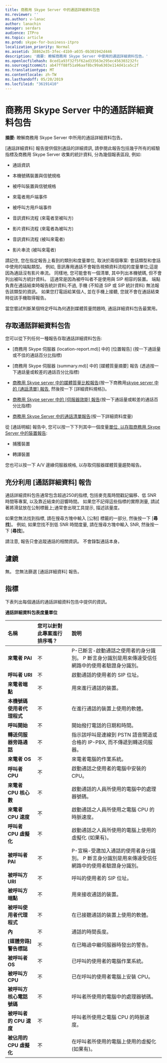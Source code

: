 ```yaml
---
title: 商務用 Skype Server 中的通話詳細資料包告
ms.reviewer: ''
ms.author: v-lanac
author: lanachin
manager: serdars
audience: ITPro
ms.topic: article
ms.prod: skype-for-business-itpro
localization_priority: Normal
ms.assetid: 38862e35-3fec-41b9-a035-0b301942d446
description: '摘要: 瞭解商務用 Skype Server 中使用的通話詳細資料包告。'
ms.openlocfilehash: 8ced1a93f32f5f62ad33563e295ec456303232fc
ms.sourcegitcommit: ab47ff88f51a96aaf8bc99a6303e114d41ca5c2f
ms.translationtype: MT
ms.contentlocale: zh-TW
ms.lasthandoff: 05/20/2019
ms.locfileid: "36191410"
---
```

# <a name="call-detail-report-in-skype-for-business-server"></a>商務用 Skype Server 中的通話詳細資料包告
 
**摘要:** 瞭解商務用 Skype Server 中所用的通話詳細資料包告。
  
[通話詳細資料] 報告提供個別通話的詳細資訊, 請參閱此報告包括幾乎所有的經驗指標及商務用 Skype Server 收集的統計資料, 分為幾個報表區段, 例如:
  
- 通話資訊 
    
- 本機號碼裝置與信號規格
    
- 被呼叫裝置與信號規格
    
- 來電者用戶端事件
    
- 被呼叫方用戶端事件
    
- 音訊資料流程 (來電者至被叫方)
    
- 影片資料流程 (來電者為被叫方)
    
- 音訊資料流程 (被叫來電者)
    
- 影片串流 (被叫來電者)
    
請記住, 您在指定報告上看到的類別和度量單位, 取決於兩個專案: 會話類型和會話中使用的端點類型。 例如, 音訊專用通話不會報告視頻資料流程的度量單位;這是因為通話沒有影片串流。 同樣地, 您可能會有一個清單, 其中列出本機號碼, 但不會列出被叫方統計資料。 這通常是因為被呼叫者不是使用與 SIP 相容的裝置。 端點負責在通話結束時報告統計資料;不過, 手機 (不知道 SIP 或 SIP 統計資料) 無法報告該類型的資訊。 如果您打電話給某個人, 並在手機上接聽, 您就不會在通話結束時從該手機取得報告。
  
當您嘗試判斷某個特定呼叫為何遇到媒體質量問題時, 通話詳細資料包告最實用。
  
## <a name="accessing-the-call-detail-report"></a>存取通話詳細資料包告

您可以從下列任何一種報告存取通話詳細資料包告:
  
- [商務用 Skype 伺服器 (location-report.md)] 中的 [位置報告] (按一下通話量或不佳的通話百分比指標)
    
- [商務用 Skype 伺服器 (summary.md)] 中的 [媒體質量摘要] 報告 (透過按一下通話量或較差的通話百分比指標)
    
- [商務用 Skype server 中的媒體質量比較報告](comparison.md)(按一下商務用[skype server 中的 [通話清單] 報告](call-list-report-0.md), 然後按一下 [詳細資料規格])。
    
- [商務用 Skype server 中的 [伺服器效能] 報告](server-performance.md)(按一下通話量或較差的通話百分比指標)
    
- [商務用 Skype Server 中的通話清單報告](call-list-report-0.md)(按一下詳細資料度量)
    
從 [通話明細] 報告中, 您可以按一下下列其中一個度量[單位, 以存取商務用 Skype Server 中的裝置報告](device-report.md):
  
- 捕獲裝置
    
- 轉譯裝置
    
您也可以按一下 A/V 邊緣伺服器規格, 以存取伺服器媒體質量趨勢報告。
  
## <a name="making-the-best-use-of-the-call-detail-report"></a>充分利用 [通話詳細資料] 報告

通話詳細資料包告通常包含超過250的指標, 包括麥克風時間戳記偏移、低 SNR 時間等專案, 以及靠近結束的迴響時間。 如果您不記得這些指標的實際測量, 請試著將滑鼠放在公制標籤上;通常會出現工具提示, 描述該量度。
  
如果您無法找到指標, 請在搜尋方塊中輸入 [公制] 標籤的一部分, 然後按一下 [**尋找**]。 例如, 如果您找不到低 SNR 時間度量, 請在搜尋方塊中輸入 SNR, 然後按一下 [**尋找**]。
  
請注意, 報告只會追蹤通話的相關資訊。 不會錄製通話本身。
  
## <a name="filters"></a>濾鏡

無。 您無法篩選 [通話詳細資料] 報告。
  
## <a name="metrics"></a>指標

下表列出每個通話的通話詳細資料包告中提供的資訊。
  
**通話詳細資料包表度量單位**

|**名稱**|**您可以針對此專案進行排序嗎？**|**說明**|
|:-----|:-----|:-----|
|**來電者 PAI** <br/> |不  <br/> |P-已斷言-啟動通話之使用者的身分識別。 P 斷言身分識別是用來傳達受信任網路中的使用者驗證身分識別。  <br/> |
|**呼叫者 URI** <br/> |不  <br/> |啟動通話的使用者的 SIP 位址。  <br/> |
|**來電者端點** <br/> |不  <br/> |用來進行通話的裝置。  <br/> |
|**本機號碼使用者代理程式** <br/> |不  <br/> |在進行通話的裝置上使用的軟體。  <br/> |
|**呼叫開始** <br/> |不  <br/> |開始撥打電話的日期和時間。  <br/> |
|**轉送伺服器旁路通話** <br/> |不  <br/> |指示該呼叫是連線到 PSTN 語音閘道或合格的 IP-PBX, 而不傳遞到轉送伺服器。  <br/> |
|**來電者 OS** <br/> |不  <br/> |來電者電腦的作業系統。  <br/> |
|**呼叫者 CPU** <br/> |不  <br/> |啟動通話之使用者的電腦中安裝的 CPU。  <br/> |
|**來電者 CPU 核心數** <br/> |不  <br/> |啟動通話的人員所使用的電腦中的處理器號碼。  <br/> |
|**來電者 CPU 速度** <br/> |不  <br/> |啟動通話之人員所使用之電腦 CPU 的時脈速度。  <br/> |
|**呼叫者 CPU 虛擬化** <br/> |不  <br/> |啟動通話之人員所使用的電腦上使用的虛擬化 (如果有)。  <br/> |
|**被呼叫者 PAI** <br/> |不  <br/> |P-宣稱-受邀加入通話的使用者身分識別。 P 斷言身分識別是用來傳達受信任網路中的使用者驗證身分識別。  <br/> |
|**被呼叫方 URI** <br/> |不  <br/> |呼叫的使用者的 SIP 位址。  <br/> |
|**被呼叫方端點** <br/> |不  <br/> |用來接收通話的裝置。  <br/> |
|**被呼叫使用者代理程式** <br/> |不  <br/> |在已接聽通話的裝置上使用的軟體。  <br/> |
|**內** <br/> |不  <br/> |通話的時間長度。  <br/> |
|**[媒體旁路] 警告標誌** <br/> |不  <br/> |在已略過中繼伺服器時發出的警告。  <br/> |
|**被呼叫者 OS** <br/> |不  <br/> |已呼叫的使用者的電腦作業系統。  <br/> |
|**被呼叫方 CPU** <br/> |不  <br/> |已在呼叫的使用者電腦上安裝 CPU。  <br/> |
|**被呼叫方核心電話號碼** <br/> |不  <br/> |呼叫者所使用的電腦中的處理器號碼。  <br/> |
|**被呼叫者的 CPU 速度** <br/> |不  <br/> |呼叫者所使用之電腦 CPU 的時脈速度。  <br/> |
|**被佔用的 CPU 虛擬化** <br/> |不  <br/> |在呼叫者所使用的電腦上使用的虛擬化 (如果有)。  <br/> |
   

